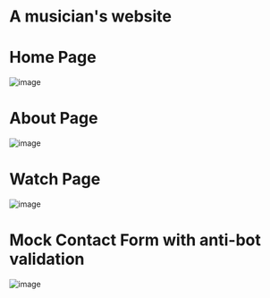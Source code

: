 # A musician's website

# Home Page
![image](https://user-images.githubusercontent.com/75665204/174432694-64de4cf0-836d-4e75-bf9b-8619f895ec93.png)

# About Page
![image](https://user-images.githubusercontent.com/75665204/174432749-cc3397f4-8227-48bb-8091-2b479f013cc9.png)

# Watch Page
![image](https://user-images.githubusercontent.com/75665204/174432763-0f4e518f-4b1c-4591-a421-6930fe8f6c53.png)

# Mock Contact Form with anti-bot validation
![image](https://user-images.githubusercontent.com/75665204/174432922-74f00580-3db3-44d0-8cb9-761b998d4ee8.png)
